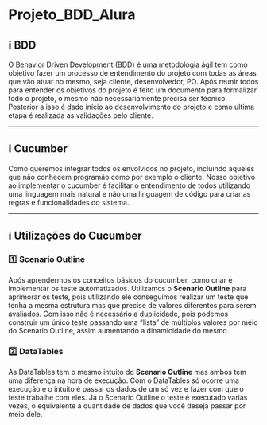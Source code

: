 # Projeto_BDD_Alura

## :information_source: BDD

O Behavior Driven Development (BDD) é uma metodologia ágil tem como objetivo fazer um processo de entendimento do projeto com todas as áreas que vão atuar no mesmo, seja cliente, desenvolvedor, PO. Após reunir todos para entender os objetivos do projeto é feito um documento para formalizar todo o projeto, o mesmo não necessariamente precisa ser técnico. Posterior a isso é dado início ao desenvolvimento do projeto e como ultima etapa é realizada as validações pelo cliente.

---

## :information_source: Cucumber

Como queremos integrar todos os envolvidos no projeto, incluindo aqueles que não conhecem programão como por exemplo o cliente. Nosso objetivo ao implementar o cucumber é facilitar  o entendimento de todos utilizando uma linguagem mais natural e não uma linguagem de código para criar as regras e funcionalidades do sistema.

---

## :information_source: Utilizações do Cucumber

### :one: Scenario Outline

Após aprendermos os conceitos básicos do cucumber, como criar e implementar os teste automatizados. Utilizamos o **Scenario Outline** para aprimorar os teste, pois utilizando ele conseguimos realizar um teste que tenha a mesma estrutura mas que precise de valores diferentes para serem avaliados. Com isso não é necessário a duplicidade, pois podemos construir um único teste passando uma “lista” de múltiplos valores por meio do Scenario Outline, assim aumentando a dinamicidade do mesmo.

### :two: DataTables

As DataTables tem o mesmo intuito do **Scenario Outline** mas ambos tem uma diferença na hora de execução. Com o DataTables só ocorre uma execução e o intuito é passar os dados de um só vez e fazer com que o teste trabalhe com eles. Já o Scenario Outline o teste é executado varias vezes, o equivalente a quantidade de dados que você deseja passar por meio dele.

